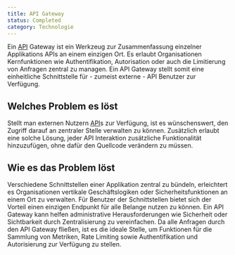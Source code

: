 ```yaml
---
title: API Gateway
status: Completed
category: Technologie
---
```


Ein [API](/application-programming-interface/) Gateway ist ein Werkzeug zur Zusammenfassung einzelner
Applikations APIs an einem einzigen Ort. Es erlaubt Organisationen Kernfunktionen wie 
Authentifikation, Autorisation oder auch die Limitierung von Anfragen zentral zu managen.
Ein API Gateway stellt somit eine einheitliche Schnittstelle für - zumeist externe - API 
Benutzer zur Verfügung.

## Welches Problem es löst

Stellt man externen Nutzern [API](/application-programming-interface/)s zur Verfügung,
ist es wünschenswert, den Zugriff darauf an zentraler Stelle verwalten zu können. Zusätzlich
erlaubt eine solche Lösung, jeder API Interaktion zusätzliche Funktionalität hinzuzufügen,
ohne dafür den Quellcode verändern zu müssen.

## Wie es das Problem löst

Verschiedene Schnittstellen einer Applikation zentral zu bündeln, erleichtert es
Organisationen vertikale Geschäftslogiken oder Sicherheitsfunktionen an einem Ort zu verwalten.
Für Benutzer der Schnittstellen bietet sich der Vorteil einen einzigen Endpunkt für alle Belange
nutzen zu können. Ein API Gateway kann helfen administrative Herausforderungen wie Sicherheit oder
Sichtbarkeit durch Zentralisierung zu vereinfachen. Da alle Anfragen durch den API Gateway
fließen, ist es die ideale Stelle, um Funktionen für die Sammlung von Metriken, Rate Limiting
sowie Authentifikation und Autorisierung zur Verfügung zu stellen.

